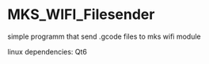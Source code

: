 # MKS_WIFI_Filesender
simple programm that send .gcode files to mks wifi module

linux dependencies:
Qt6
